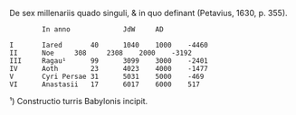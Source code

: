 De sex millenariis quado singuli, & in quo definant (Petavius, 1630, p. 355).
~~~					
		In anno				JdW		AD

I		Iared		40		1040	1000	-4460
II		Noe		308		2308	2000	-3192
III		Ragau¹		99		3099	3000	-2401
IV		Aoth		23		4023	4000	-1477
V		Cyri Persae	31		5031	5000	-469
VI		Anastasii	17		6017	6000	517
~~~
¹) Constructio turris Babylonis incipit.
